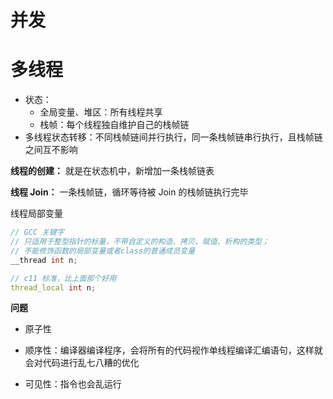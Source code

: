 # 并发

# 多线程


- 状态：
  - 全局变量、堆区：所有线程共享
  - 栈帧：每个线程独自维护自己的栈帧链
- 多线程状态转移：不同栈帧链间并行执行，同一条栈帧链串行执行，且栈帧链之间互不影响

**线程的创建：** 就是在状态机中，新增加一条栈帧链表

**线程 Join：** 一条栈帧链，循环等待被 Join 的栈帧链执行完毕


线程局部变量

```cpp
// GCC 关键字
// 只适用于整型指针的标量，不带自定义的构造、拷贝、赋值、析构的类型；
// 不能修饰函数的局部变量或者class的普通成员变量
__thread int n;

// c11 标准，比上面那个好用
thread_local int n;
```

**问题**

- 原子性

- 顺序性：编译器编译程序，会将所有的代码视作单线程编译汇编语句，这样就会对代码进行乱七八糟的优化

- 可见性：指令也会乱运行



